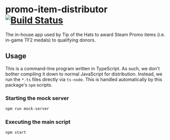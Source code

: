 # promo-item-distributor [![Build Status](https://travis-ci.org/TipoftheHats/promo-item-distributor.svg?branch=master)](https://travis-ci.org/TipoftheHats/promo-item-distributor)

The in-house app used by Tip of the Hats to award Steam Promo items (i.e. in-game TF2 medals) to qualifying donors.

## Usage

This is a command-line program written in TypeScript. As such, we don't bother compiling it down to normal JavaScript for distribution. Instead, we run the `*.ts` files directly via `ts-node`. This is handled automatically by this package's `npm` scripts.

### Starting the mock server
```bash
npm run mock-server
```

### Executing the main script
```bash
npm start
```
